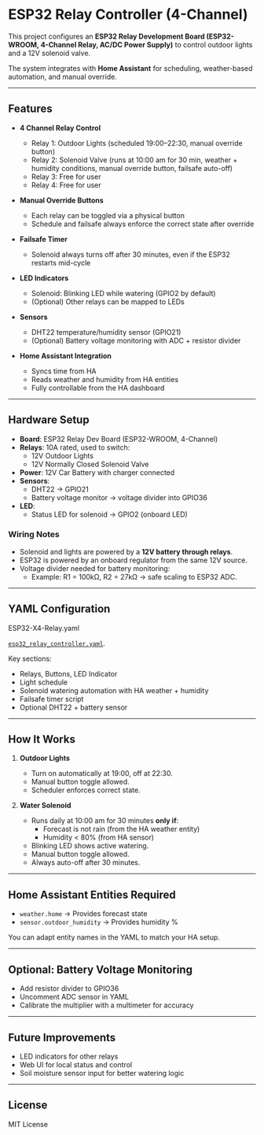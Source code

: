 # ESP32 Relay Controller (4-Channel)

This project configures an **ESP32 Relay Development Board (ESP32-WROOM, 4-Channel Relay, AC/DC Power Supply)** to control outdoor lights and a 12V solenoid valve.

The system integrates with **Home Assistant** for scheduling, weather-based automation, and manual override.  

---

## Features

- **4 Channel Relay Control**
  - Relay 1: Outdoor Lights (scheduled 19:00–22:30, manual override button)
  - Relay 2: Solenoid Valve (runs at 10:00 am for 30 min, weather + humidity conditions, manual override button, failsafe auto-off)
  - Relay 3: Free for user
  - Relay 4: Free for user

- **Manual Override Buttons**
  - Each relay can be toggled via a physical button
  - Schedule and failsafe always enforce the correct state after override

- **Failsafe Timer**
  - Solenoid always turns off after 30 minutes, even if the ESP32 restarts mid-cycle

- **LED Indicators**
  - Solenoid: Blinking LED while watering (GPIO2 by default)
  - (Optional) Other relays can be mapped to LEDs

- **Sensors**
  - DHT22 temperature/humidity sensor (GPIO21)
  - (Optional) Battery voltage monitoring with ADC + resistor divider

- **Home Assistant Integration**
  - Syncs time from HA
  - Reads weather and humidity from HA entities
  - Fully controllable from the HA dashboard

---

## Hardware Setup

- **Board**: ESP32 Relay Dev Board (ESP32-WROOM, 4-Channel)
- **Relays**: 10A rated, used to switch:
  - 12V Outdoor Lights
  - 12V Normally Closed Solenoid Valve
- **Power**: 12V Car Battery with charger connected
- **Sensors**:
  - DHT22 → GPIO21
  - Battery voltage monitor → voltage divider into GPIO36
- **LED**:
  - Status LED for solenoid → GPIO2 (onboard LED)

### Wiring Notes

- Solenoid and lights are powered by a **12V battery through relays**.  
- ESP32 is powered by an onboard regulator from the same 12V source.  
- Voltage divider needed for battery monitoring:  
  - Example: R1 = 100kΩ, R2 = 27kΩ → safe scaling to ESP32 ADC.

---

## YAML Configuration

ESP32-X4-Relay.yaml

[`esp32_relay_controller.yaml`](esp32_relay_controller.yaml).

Key sections:
- Relays, Buttons, LED Indicator
- Light schedule
- Solenoid watering automation with HA weather + humidity
- Failsafe timer script
- Optional DHT22 + battery sensor

---

## How It Works

1. **Outdoor Lights**  
   - Turn on automatically at 19:00, off at 22:30.  
   - Manual button toggle allowed.  
   - Scheduler enforces correct state.

2. **Water Solenoid**  
   - Runs daily at 10:00 am for 30 minutes **only if**:
     - Forecast is not rain (from the HA weather entity)
     - Humidity < 80% (from HA sensor)  
   - Blinking LED shows active watering.  
   - Manual button toggle allowed.  
   - Always auto-off after 30 minutes.

---

## Home Assistant Entities Required

- `weather.home` → Provides forecast state
- `sensor.outdoor_humidity` → Provides humidity %

You can adapt entity names in the YAML to match your HA setup.

---

## Optional: Battery Voltage Monitoring

- Add resistor divider to GPIO36  
- Uncomment ADC sensor in YAML  
- Calibrate the multiplier with a multimeter for accuracy  

---

## Future Improvements

- LED indicators for other relays  
- Web UI for local status and control  
- Soil moisture sensor input for better watering logic  

---

## License

MIT License
